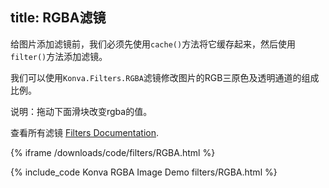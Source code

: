title: RGBA滤镜
---

给图片添加滤镜前，我们必须先使用`cache()`方法将它缓存起来，然后使用`filter()`方法添加滤镜。

我们可以使用`Konva.Filters.RGBA`滤镜修改图片的RGB三原色及透明通道的组成比例。

说明：拖动下面滑块改变rgba的值。

查看所有滤镜 [Filters Documentation](/api/Konva.Filters.html).

{% iframe /downloads/code/filters/RGBA.html %}

{% include_code Konva RGBA Image Demo filters/RGBA.html %}